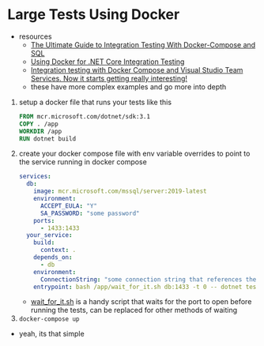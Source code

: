 # Large Tests Using Docker

- resources
  - [The Ultimate Guide to Integration Testing With Docker-Compose and SQL](https://medium.com/swlh/the-ultimate-guide-to-integration-testing-with-docker-compose-and-sql-f288f05032c9)
  - [Using Docker for .NET Core Integration Testing](https://wright-development.github.io/post/using-docker-for-net-core/)
  - [Integration testing with Docker Compose and Visual Studio Team Services. Now it starts getting really interesting!](https://medium.com/@christiansparre/integration-testing-with-docker-compose-and-visual-studio-team-service-83a1166055a8)
  - these have more complex examples and go more into depth

1. setup a docker file that runs your tests like this
    ```dockerfile
    FROM mcr.microsoft.com/dotnet/sdk:3.1
    COPY . /app
    WORKDIR /app
    RUN dotnet build
    ```
2. create your docker compose file with env variable overrides to point to the service running in docker compose
    ```yml
    services:
      db:
        image: mcr.microsoft.com/mssql/server:2019-latest
        environment:
          ACCEPT_EULA: "Y"
          SA_PASSWORD: "some password"
        ports:
          - 1433:1433
      your_service:
        build:
          context: .
        depends_on:
          - db
        environment:
          ConnectionString: "some connection string that references the db used in docker compose"
        entrypoint: bash /app/wait_for_it.sh db:1433 -t 0 -- dotnet test --no-build
    ```
    - [wait_for_it.sh](https://github.com/vishnubob/wait-for-it) is a handy script that waits for the port to open before running the tests, can be replaced for other methods of waiting
3. `docker-compose up`
  - yeah, its that simple
